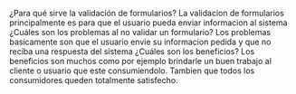 ¿Para qué sirve la validación de formularios?
 La validacion de formularios principalmente es para que el usuario pueda enviar informacion al sistema
 ¿Cuáles son los problemas al no validar un formulario?
Los problemas basicamente  son que el usuario envie su informacion pedida y que no reciba una respuesta del sistema
¿Cuáles son los beneficios?
Los beneficios son  muchos como por ejemplo brindarle un buen trabajo al cliente o usuario que este consumiendolo.
Tambien que todos los consumidores queden totalmente satisfecho.
